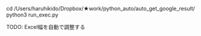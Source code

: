 cd /Users/haruhikido/Dropbox/★work/python_auto/auto_get_google_result/
python3 run_exec.py

TODO:
Excel幅を自動で調整する